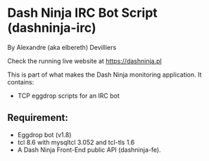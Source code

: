 
# Dash Ninja IRC Bot Script (dashninja-irc)
By Alexandre (aka elbereth) Devilliers

Check the running live website at https://dashninja.pl

This is part of what makes the Dash Ninja monitoring application.
It contains:
- TCP eggdrop scripts for an IRC bot

## Requirement:
* Eggdrop bot (v1.8)
* tcl 8.6 with mysqltcl 3.052 and tcl-tls 1.6
* A Dash Ninja Front-End public API (dashninja-fe).